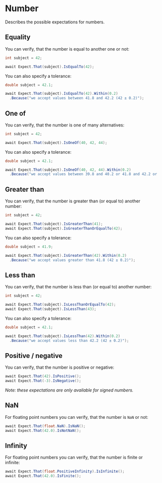 # Number

Describes the possible expectations for numbers.

## Equality

You can verify, that the number is equal to another one or not:

```csharp
int subject = 42;

await Expect.That(subject).IsEqualTo(42);
```

You can also specify a tolerance:

```csharp
double subject = 42.1;

await Expect.That(subject).IsEqualTo(42).Within(0.2)
  .Because("we accept values between 41.8 and 42.2 (42 ± 0.2)");
```

## One of

You can verify, that the number is one of many alternatives:

```csharp
int subject = 42;

await Expect.That(subject).IsOneOf(40, 42, 44);
```

You can also specify a tolerance:

```csharp
double subject = 42.1;

await Expect.That(subject).IsOneOf(40, 42, 44).Within(0.2)
  .Because("we accept values between 39.8 and 40.2 or 41.8 and 42.2 or 43.8 and 44.2");
```

## Greater than

You can verify, that the number is greater than (or equal to) another number:

```csharp
int subject = 42;

await Expect.That(subject).IsGreaterThan(41);
await Expect.That(subject).IsGreaterThanOrEqualTo(42);
```

You can also specify a tolerance:

```csharp
double subject = 41.9;

await Expect.That(subject).IsGreaterThan(42).Within(0.2)
  .Because("we accept values greater than 41.8 (42 ± 0.2)");
```

## Less than

You can verify, that the number is less than (or equal to) another number:

```csharp
int subject = 42;

await Expect.That(subject).IsLessThanOrEqualTo(42);
await Expect.That(subject).IsLessThan(43);
```

You can also specify a tolerance:

```csharp
double subject = 42.1;

await Expect.That(subject).IsLessThan(42).Within(0.2)
  .Because("we accept values less than 42.2 (42 ± 0.2)");
```

## Positive / negative

You can verify, that the number is positive or negative:

```csharp
await Expect.That(42).IsPositive();
await Expect.That(-3).IsNegative();
```

*Note: these expectations are only available for signed numbers.*

## NaN

For floating point numbers you can verify, that the number is `NaN` or not:

```csharp
await Expect.That(float.NaN).IsNaN();
await Expect.That(42.0).IsNotNaN();
```

## Infinity

For floating point numbers you can verify, that the number is finite or infinite:

```csharp
await Expect.That(float.PositiveInfinity).IsInfinite();
await Expect.That(42.0).IsFinite();
```
